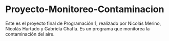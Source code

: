 # Proyecto-Monitoreo-Contaminacion
Este es el proyecto final de Programación 1, realizado por Nicolás Merino, Nicolás Hurtado y Gabriela Chafla. Es un programa que monitorea la contaminación del aire.

